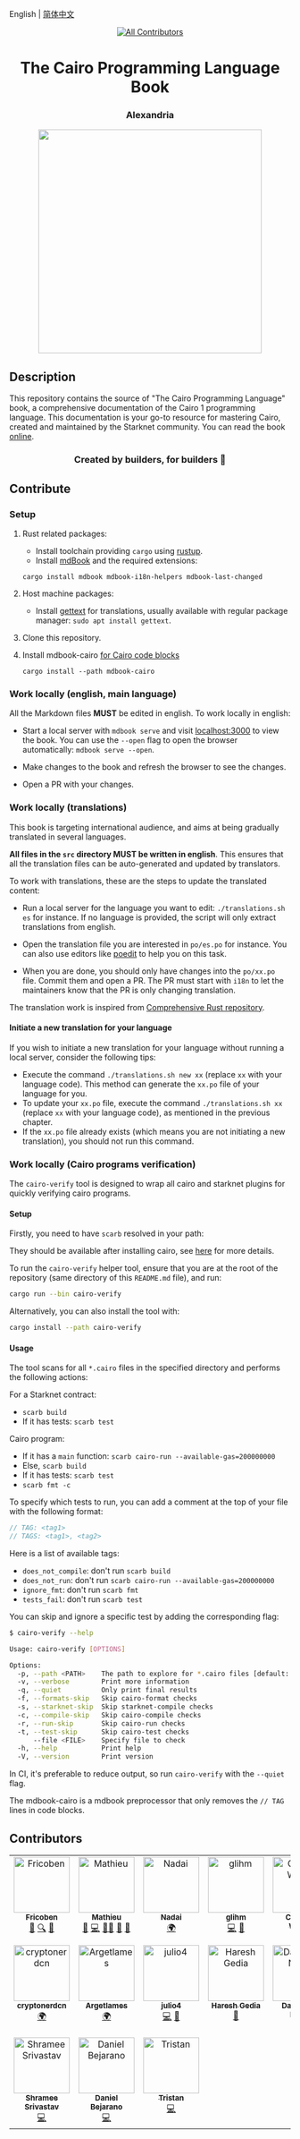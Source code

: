 English | [简体中文](translations/README-cn.md)

<div align="center">
<!-- Remember: Keep a span between the HTML tag and the markdown tag.  -->

  <!-- ALL-CONTRIBUTORS-BADGE:START - Do not remove or modify this section -->

[![All Contributors](https://img.shields.io/badge/all_contributors-17-orange.svg?style=flat-square)](#contributors)

<!-- ALL-CONTRIBUTORS-BADGE:END -->

  <h1>The Cairo Programming Language Book</h1>
  <h3> Alexandria </h3>
  <img src="assets/alexandria.jpg" height="400" width="400">
</div>

## Description

This repository contains the source of "The Cairo Programming Language" book, a comprehensive documentation of the Cairo 1 programming language. This documentation is your go-to resource for mastering Cairo, created and maintained by the Starknet community. You can read the book [online](https://book.cairo-lang.org/).

<div align="center">
  <h3> Created by builders, for builders 📜</h3>
</div>

## Contribute

### Setup

1. Rust related packages:
   - Install toolchain providing `cargo` using [rustup](https://rustup.rs/).
   - Install [mdBook](https://rust-lang.github.io/mdBook/guide/installation.html) and the required extensions:
   ```
   cargo install mdbook mdbook-i18n-helpers mdbook-last-changed
   ```
2. Host machine packages:

   - Install [gettext](https://www.gnu.org/software/gettext/) for translations, usually available with regular package manager:
     `sudo apt install gettext`.

3. Clone this repository.

4. Install mdbook-cairo [for Cairo code blocks](#work-locally-cairo-programs-verification)
   ```
   cargo install --path mdbook-cairo
   ```

### Work locally (english, main language)

All the Markdown files **MUST** be edited in english. To work locally in english:

- Start a local server with `mdbook serve` and visit [localhost:3000](http://localhost:3000) to view the book.
  You can use the `--open` flag to open the browser automatically: `mdbook serve --open`.

- Make changes to the book and refresh the browser to see the changes.

- Open a PR with your changes.

### Work locally (translations)

This book is targeting international audience, and aims at being gradually translated in several languages.

**All files in the `src` directory MUST be written in english**. This ensures that all the translation files can be
auto-generated and updated by translators.

To work with translations, these are the steps to update the translated content:

- Run a local server for the language you want to edit: `./translations.sh es` for instance. If no language is provided, the script will only extract translations from english.

- Open the translation file you are interested in `po/es.po` for instance. You can also use editors like [poedit](https://poedit.net/) to help you on this task.

- When you are done, you should only have changes into the `po/xx.po` file. Commit them and open a PR.
  The PR must start with `i18n` to let the maintainers know that the PR is only changing translation.

The translation work is inspired from [Comprehensive Rust repository](https://github.com/google/comprehensive-rust/blob/main/TRANSLATIONS.md).

#### Initiate a new translation for your language

If you wish to initiate a new translation for your language without running a local server, consider the following tips:

- Execute the command `./translations.sh new xx` (replace `xx` with your language code). This method can generate the `xx.po` file of your language for you.
- To update your `xx.po` file, execute the command `./translations.sh xx` (replace `xx` with your language code), as mentioned in the previous chapter.
- If the `xx.po` file already exists (which means you are not initiating a new translation), you should not run this command.

### Work locally (Cairo programs verification)

The `cairo-verify` tool is designed to wrap all cairo and starknet plugins for quickly verifying cairo programs.

#### Setup

Firstly, you need to have `scarb` resolved in your path:

They should be available after installing cairo, see [here](https://cairo-book.github.io/ch01-01-installation.html) for more details.

To run the `cairo-verify` helper tool, ensure that you are at the root of the repository (same directory of this `README.md` file), and run:

```sh
cargo run --bin cairo-verify
```

Alternatively, you can also install the tool with:

```sh
cargo install --path cairo-verify
```

#### Usage

The tool scans for all `*.cairo` files in the specified directory and performs the following actions:

For a Starknet contract:

- `scarb build`
- If it has tests: `scarb test`

Cairo program:

- If it has a `main` function: `scarb cairo-run --available-gas=200000000`
- Else, `scarb build`
- If it has tests: `scarb test`
- `scarb fmt -c`

To specify which tests to run, you can add a comment at the top of your file with the following format:

```rust
// TAG: <tag1>
// TAGS: <tag1>, <tag2>
```

Here is a list of available tags:

- `does_not_compile`: don't run `scarb build`
- `does_not_run`: don't run `scarb cairo-run --available-gas=200000000`
- `ignore_fmt`: don't run `scarb fmt`
- `tests_fail`: don't run `scarb test`

You can skip and ignore a specific test by adding the corresponding flag:

```sh
$ cairo-verify --help

Usage: cairo-verify [OPTIONS]

Options:
  -p, --path <PATH>    The path to explore for *.cairo files [default: ./listings]
  -v, --verbose        Print more information
  -q, --quiet          Only print final results
  -f, --formats-skip   Skip cairo-format checks
  -s, --starknet-skip  Skip starknet-compile checks
  -c, --compile-skip   Skip cairo-compile checks
  -r, --run-skip       Skip cairo-run checks
  -t, --test-skip      Skip cairo-test checks
      --file <FILE>    Specify file to check
  -h, --help           Print help
  -V, --version        Print version
```

In CI, it's preferable to reduce output, so run `cairo-verify` with the `--quiet` flag.

The mdbook-cairo is a mdbook preprocessor that only removes the `// TAG` lines in code blocks.

## Contributors

<!-- ALL-CONTRIBUTORS-LIST:START - Do not remove or modify this section -->
<!-- prettier-ignore-start -->
<!-- markdownlint-disable -->
<table>
  <tbody>
    <tr>
      <td align="center" valign="top" width="14.28%"><a href="https://www.starknet.id/"><img src="https://avatars.githubusercontent.com/u/78437165?v=4?s=100" width="100px;" alt="Fricoben"/><br /><sub><b>Fricoben</b></sub></a><br /><a href="#ideas-fricoben" title="Ideas, Planning, & Feedback">🤔</a> <a href="#fundingFinding-fricoben" title="Funding Finding">🔍</a> <a href="#projectManagement-fricoben" title="Project Management">📆</a></td>
      <td align="center" valign="top" width="14.28%"><a href="https://github.com/enitrat"><img src="https://avatars.githubusercontent.com/u/60658558?v=4?s=100" width="100px;" alt="Mathieu"/><br /><sub><b>Mathieu</b></sub></a><br /><a href="#ideas-enitrat" title="Ideas, Planning, & Feedback">🤔</a> <a href="https://github.com/cairo-book/cairo-book.github.io/commits?author=enitrat" title="Code">💻</a> <a href="#mentoring-enitrat" title="Mentoring">🧑‍🏫</a> <a href="https://github.com/cairo-book/cairo-book.github.io/pulls?q=is%3Apr+reviewed-by%3Aenitrat" title="Reviewed Pull Requests">👀</a> <a href="#projectManagement-enitrat" title="Project Management">📆</a></td>
      <td align="center" valign="top" width="14.28%"><a href="https://github.com/Nadai2010"><img src="https://avatars.githubusercontent.com/u/112663528?v=4?s=100" width="100px;" alt="Nadai"/><br /><sub><b>Nadai</b></sub></a><br /><a href="#translation-Nadai2010" title="Translation">🌍</a></td>
      <td align="center" valign="top" width="14.28%"><a href="https://github.com/glihm"><img src="https://avatars.githubusercontent.com/u/7962849?v=4?s=100" width="100px;" alt="glihm"/><br /><sub><b>glihm</b></sub></a><br /><a href="https://github.com/cairo-book/cairo-book.github.io/commits?author=glihm" title="Code">💻</a> <a href="#tool-glihm" title="Tools">🔧</a></td>
      <td align="center" valign="top" width="14.28%"><a href="https://www.linkedin.com/in/clementwalter/"><img src="https://avatars.githubusercontent.com/u/18620296?v=4?s=100" width="100px;" alt="Clément Walter"/><br /><sub><b>Clément Walter</b></sub></a><br /><a href="https://github.com/cairo-book/cairo-book.github.io/pulls?q=is%3Apr+reviewed-by%3AClementWalter" title="Reviewed Pull Requests">👀</a></td>
      <td align="center" valign="top" width="14.28%"><a href="https://github.com/makluganteng"><img src="https://avatars.githubusercontent.com/u/74396818?v=4?s=100" width="100px;" alt="V.O.T"/><br /><sub><b>V.O.T</b></sub></a><br /><a href="https://github.com/cairo-book/cairo-book.github.io/commits?author=makluganteng" title="Code">💻</a></td>
      <td align="center" valign="top" width="14.28%"><a href="https://github.com/rkdud007"><img src="https://avatars.githubusercontent.com/u/76558220?v=4?s=100" width="100px;" alt="Pia"/><br /><sub><b>Pia</b></sub></a><br /><a href="https://github.com/cairo-book/cairo-book.github.io/commits?author=rkdud007" title="Code">💻</a> <a href="#blog-rkdud007" title="Blogposts">📝</a></td>
    </tr>
    <tr>
      <td align="center" valign="top" width="14.28%"><a href="https://github.com/cryptonerdcn"><img src="https://avatars.githubusercontent.com/u/97042744?v=4?s=100" width="100px;" alt="cryptonerdcn"/><br /><sub><b>cryptonerdcn</b></sub></a><br /><a href="#translation-cryptonerdcn" title="Translation">🌍</a></td>
      <td align="center" valign="top" width="14.28%"><a href="https://github.com/MathiasTELITSINE"><img src="https://avatars.githubusercontent.com/u/95372106?v=4?s=100" width="100px;" alt="Argetlames"/><br /><sub><b>Argetlames</b></sub></a><br /><a href="#translation-MathiasTELITSINE" title="Translation">🌍</a></td>
      <td align="center" valign="top" width="14.28%"><a href="http://julio4.com"><img src="https://avatars.githubusercontent.com/u/30329843?v=4?s=100" width="100px;" alt="julio4"/><br /><sub><b>julio4</b></sub></a><br /><a href="https://github.com/cairo-book/cairo-book.github.io/commits?author=julio4" title="Code">💻</a> <a href="#tool-julio4" title="Tools">🔧</a></td>
      <td align="center" valign="top" width="14.28%"><a href="https://github.com/hgedia"><img src="https://avatars.githubusercontent.com/u/32969555?v=4?s=100" width="100px;" alt="Haresh Gedia"/><br /><sub><b>Haresh Gedia</b></sub></a><br /><a href="https://github.com/cairo-book/cairo-book.github.io/commits?author=hgedia" title="Documentation">📖</a></td>
      <td align="center" valign="top" width="14.28%"><a href="http://0xdarlington.disha.page"><img src="https://avatars.githubusercontent.com/u/75126961?v=4?s=100" width="100px;" alt="Darlington Nnam"/><br /><sub><b>Darlington Nnam</b></sub></a><br /><a href="https://github.com/cairo-book/cairo-book.github.io/commits?author=Darlington02" title="Code">💻</a></td>
      <td align="center" valign="top" width="14.28%"><a href="https://github.com/tiagofneto"><img src="https://avatars.githubusercontent.com/u/46165861?v=4?s=100" width="100px;" alt="Tiago Neto"/><br /><sub><b>Tiago Neto</b></sub></a><br /><a href="https://github.com/cairo-book/cairo-book.github.io/pulls?q=is%3Apr+reviewed-by%3Atiagofneto" title="Reviewed Pull Requests">👀</a></td>
      <td align="center" valign="top" width="14.28%"><a href="https://github.com/omahs"><img src="https://avatars.githubusercontent.com/u/73983677?v=4?s=100" width="100px;" alt="omahs"/><br /><sub><b>omahs</b></sub></a><br /><a href="https://github.com/cairo-book/cairo-book.github.io/commits?author=omahs" title="Code">💻</a></td>
    </tr>
    <tr>
      <td align="center" valign="top" width="14.28%"><a href="http://shramee.me"><img src="https://avatars.githubusercontent.com/u/11048263?v=4?s=100" width="100px;" alt="Shramee Srivastav"/><br /><sub><b>Shramee Srivastav</b></sub></a><br /><a href="https://github.com/cairo-book/cairo-book.github.io/commits?author=shramee" title="Code">💻</a></td>
      <td align="center" valign="top" width="14.28%"><a href="https://github.com/dbejarano820"><img src="https://avatars.githubusercontent.com/u/58019353?v=4?s=100" width="100px;" alt="Daniel Bejarano"/><br /><sub><b>Daniel Bejarano</b></sub></a><br /><a href="https://github.com/cairo-book/cairo-book.github.io/commits?author=dbejarano820" title="Code">💻</a></td>
      <td align="center" valign="top" width="14.28%"><a href="https://github.com/TAdev0"><img src="https://avatars.githubusercontent.com/u/122918260?v=4?s=100" width="100px;" alt="Tristan"/><br /><sub><b>Tristan</b></sub></a><br /><a href="https://github.com/cairo-book/cairo-book.github.io/commits?author=TAdev0" title="Code">💻</a></td>
    </tr>
  </tbody>
</table>

<!-- markdownlint-restore -->
<!-- prettier-ignore-end -->

<!-- ALL-CONTRIBUTORS-LIST:END -->
<!-- prettier-ignore-start -->
<!-- markdownlint-disable -->

<!-- markdownlint-restore -->
<!-- prettier-ignore-end -->

<!-- ALL-CONTRIBUTORS-LIST:END -->
